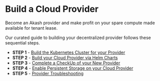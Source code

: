 # Build a Cloud Provider

Become an Akash provider and make profit on your spare compute made available for tenant lease.

Our curated guide to building your decentralized provider follows these sequential steps.

* **STEP 1** - [Build the Kubernetes Cluster for your Provider](kubernetes-cluster-for-akash-providers/)
* **STEP 2** - [Build your Cloud Provider via Helm Charts](akash-cloud-provider-build-with-helm-charts/)
* **STEP 3** - [Complete a CheckUp of your New Provider](akash-provider-checkup/)
* **STEP 4** - [Enable Persistent Storage on your Cloud Provider](helm-based-provider-persistent-storage-enablement/)
* **STEP 5** - [Provider Troubleshooting](akash-provider-troubleshooting/)
